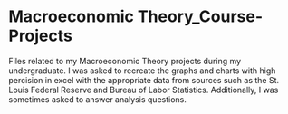 # Macroeconomic Theory_Course-Projects
Files related to my Macroeconomic Theory projects during my undergraduate.  I was asked to recreate the graphs and charts with high percision in excel with the appropriate data from sources such as the St. Louis Federal Reserve and Bureau of Labor Statistics.  Additionally, I was sometimes asked to answer analysis questions. 

